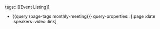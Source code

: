 tags:: [[Event Listing]]

- {{query (page-tags monthly-meeting)}}
  query-properties:: [:page :date :speakers :video :link]